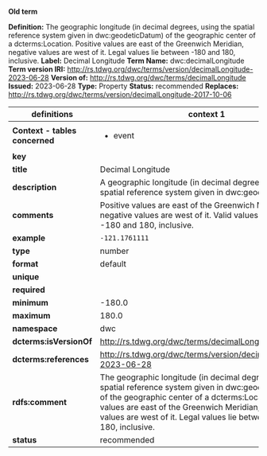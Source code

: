 **Old term**

**Definition:** The geographic longitude (in decimal degrees, using the spatial reference system given in dwc:geodeticDatum) of the geographic center of a dcterms:Location. Positive values are east of the Greenwich Meridian, negative values are west of it. Legal values lie between -180 and 180, inclusive.
**Label:** Decimal Longitude
**Term Name:** dwc:decimalLongitude
**Term version IRI:** http://rs.tdwg.org/dwc/terms/version/decimalLongitude-2023-06-28
**Version of:** http://rs.tdwg.org/dwc/terms/decimalLongitude
**Issued:** 2023-06-28
**Type:** Property
**Status:** recommended
**Replaces:** http://rs.tdwg.org/dwc/terms/version/decimalLongitude-2017-10-06


| definitions | context 1 |
|-|-|
| **Context - tables concerned** | <ul><li>event</li></ul> |
| **key** |  |
| **title** | Decimal Longitude |
| **description** | A geographic longitude (in decimal degrees, using the spatial reference system given in dwc:geodeticDatum). |
| **comments** | Positive values are east of the Greenwich Meridian, negative values are west of it. Valid values lie between -180 and 180, inclusive. |
| **example** | `-121.1761111` |
| **type** | number |
| **format** | default |
| **unique** |  |
| **required** |  |
| **minimum** | -180.0 |
| **maximum** | 180.0 |
| **namespace** | dwc |
| **dcterms:isVersionOf** | http://rs.tdwg.org/dwc/terms/decimalLongitude |
| **dcterms:references** | http://rs.tdwg.org/dwc/terms/version/decimalLongitude-2023-06-28 |
| **rdfs:comment** | The geographic longitude (in decimal degrees, using the spatial reference system given in dwc:geodeticDatum) of the geographic center of a dcterms:Location. Positive values are east of the Greenwich Meridian, negative values are west of it. Legal values lie between -180 and 180, inclusive. |
| **status** | recommended |
